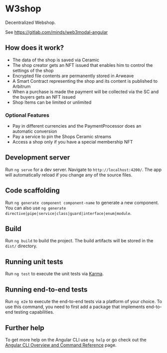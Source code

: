 # W3shop

Decentralized Webshop.

See https://gitlab.com/minds/web3modal-angular

## How does it work?

- The data of the shop is saved via Ceramic
- The shop creator gets an NFT issued that enables him to control the settings of the shop
- Encrypted file contents are permanently stored in Arweave
- A Smart Contract representing the shop and its content is published to Arbitrum
- When a purchase is made the payment will be collected via the SC and the buyers gets an NFT issued
- Shop Items can be limited or unlimited

### Optional Features

- Pay in different currencies and the PaymentProcessor does an automatic conversion
- Pay a service to pin the Shops Ceramic streams
- Access a shop only if you have a special membership NFT

## Development server

Run `ng serve` for a dev server. Navigate to `http://localhost:4200/`. The app will automatically reload if you change any of the source files.

## Code scaffolding

Run `ng generate component component-name` to generate a new component. You can also use `ng generate directive|pipe|service|class|guard|interface|enum|module`.

## Build

Run `ng build` to build the project. The build artifacts will be stored in the `dist/` directory.

## Running unit tests

Run `ng test` to execute the unit tests via [Karma](https://karma-runner.github.io).

## Running end-to-end tests

Run `ng e2e` to execute the end-to-end tests via a platform of your choice. To use this command, you need to first add a package that implements end-to-end testing capabilities.

## Further help

To get more help on the Angular CLI use `ng help` or go check out the [Angular CLI Overview and Command Reference](https://angular.io/cli) page.
